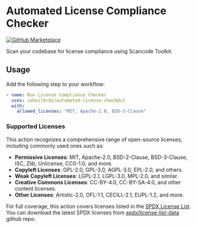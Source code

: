 
# Automated License Compliance Checker
[![GitHub Marketplace](https://img.shields.io/badge/Marketplace-License%20Compliance%20Checker-blue?style=flat-square)](https://github.com/marketplace/actions/automated-license-check)

Scan your codebase for license compliance using Scancode Toolkit.


## **Usage**

Add the following step to your workflow:

```yaml
- name: Run License Compliance Checker
  uses: soheilbr82/automated-license-check@v1
  with:
    allowed_licenses: "MIT, Apache-2.0, BSD-3-Clause"

```

### Supported Licenses

This action recognizes a comprehensive range of open-source licenses, including commonly used ones such as:

- **Permissive Licenses**: MIT, Apache-2.0, BSD-2-Clause, BSD-3-Clause, ISC, Zlib, Unlicense, CC0-1.0, and more.
- **Copyleft Licenses**: GPL-2.0, GPL-3.0, AGPL-3.0, EPL-2.0, and others.
- **Weak Copyleft Licenses**: LGPL-2.1, LGPL-3.0, MPL-2.0, and similar.
- **Creative Commons Licenses**: CC-BY-4.0, CC-BY-SA-4.0, and other content licenses.
- **Other Licenses**: Artistic-2.0, OFL-1.1, CECILL-2.1, EUPL-1.2, and more.

For full coverage, this action covers licenses listed in the [SPDX License List](https://spdx.org/licenses/).
You can download the latest SPDX licenses from [spdx/license-list-data](https://github.com/spdx/license-list-data) github repo.


